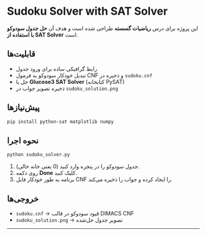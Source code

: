 # Sudoku Solver with SAT Solver

این پروژه برای درس **ریاضیات گسسته** طراحی شده است و هدف آن **حل جدول سودوکو با استفاده از SAT Solver** است.

## قابلیت‌ها
- رابط گرافیکی ساده برای ورود جدول
- تبدیل خودکار سودوکو به فرمول CNF و ذخیره در `sudoku.cnf`
- حل با **Glucose3 SAT Solver** (کتابخانه PySAT)
- ذخیره تصویر جواب در `sudoku_solution.png`

## پیش‌نیازها
```bash
pip install python-sat matplotlib numpy
```

## نحوه اجرا
```bash
python sudoku_solver.py
```
1. جدول سودوکو را در پنجره وارد کنید (0 یعنی خانه خالی).
2. روی دکمه **Done** کلیک کنید.
3. برنامه به طور خودکار فایل CNF را ایجاد کرده و جواب را ذخیره می‌کند.

## خروجی‌ها
- `sudoku.cnf` → قیود سودوکو در قالب DIMACS CNF  
- `sudoku_solution.png` → تصویر جدول حل‌شده

---
